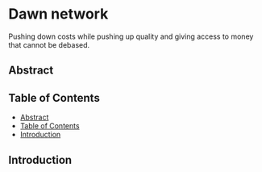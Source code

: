 # Dawn network

Pushing down costs while pushing up quality and giving access to money that cannot be debased.

## Abstract



## Table of Contents

* [Abstract](#abstract)
* [Table of Contents](#table-of-contents)
* [Introduction](#introduction)

## Introduction

